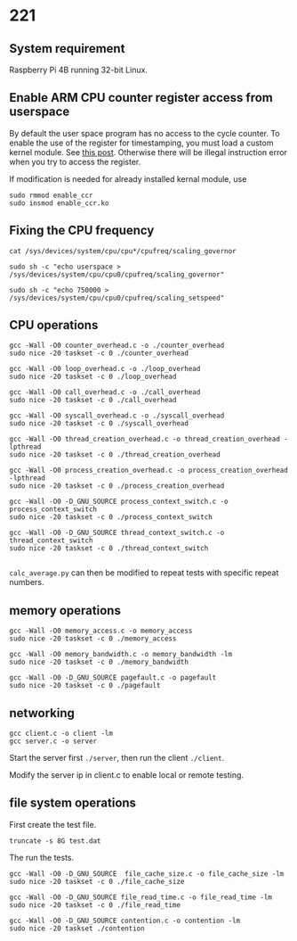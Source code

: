 # 221

## System requirement
Raspberry Pi 4B running 32-bit Linux.

## Enable ARM CPU counter register access from userspace
By default the user space program has no access to the cycle counter. To enable the use of the register for timestamping, you must load a custom kernel module. See [this post](https://matthewarcus.wordpress.com/2018/01/27/using-the-cycle-counter-registers-on-the-raspberry-pi-3/). Otherwise there will be illegal instruction error when you try to access the register.

If modification is needed for already installed kernal module, use
```
sudo rmmod enable_ccr
sudo insmod enable_ccr.ko
```

## Fixing the CPU frequency
```
cat /sys/devices/system/cpu/cpu*/cpufreq/scaling_governor

sudo sh -c "echo userspace > /sys/devices/system/cpu/cpu0/cpufreq/scaling_governor"

sudo sh -c "echo 750000 > /sys/devices/system/cpu/cpu0/cpufreq/scaling_setspeed"
```

## CPU operations

```
gcc -Wall -O0 counter_overhead.c -o ./counter_overhead
sudo nice -20 taskset -c 0 ./counter_overhead

gcc -Wall -O0 loop_overhead.c -o ./loop_overhead
sudo nice -20 taskset -c 0 ./loop_overhead

gcc -Wall -O0 call_overhead.c -o ./call_overhead
sudo nice -20 taskset -c 0 ./call_overhead

gcc -Wall -O0 syscall_overhead.c -o ./syscall_overhead
sudo nice -20 taskset -c 0 ./syscall_overhead

gcc -Wall -O0 thread_creation_overhead.c -o thread_creation_overhead -lpthread
sudo nice -20 taskset -c 0 ./thread_creation_overhead

gcc -Wall -O0 process_creation_overhead.c -o process_creation_overhead -lpthread
sudo nice -20 taskset -c 0 ./process_creation_overhead

gcc -Wall -O0 -D_GNU_SOURCE process_context_switch.c -o process_context_switch 
sudo nice -20 taskset -c 0 ./process_context_switch

gcc -Wall -O0 -D_GNU_SOURCE thread_context_switch.c -o thread_context_switch 
sudo nice -20 taskset -c 0 ./thread_context_switch


```

`calc_average.py` can then be modified to repeat tests with specific repeat numbers.


## memory operations
```
gcc -Wall -O0 memory_access.c -o memory_access
sudo nice -20 taskset -c 0 ./memory_access

gcc -Wall -O0 memory_bandwidth.c -o memory_bandwidth -lm
sudo nice -20 taskset -c 0 ./memory_bandwidth

gcc -Wall -O0 -D_GNU_SOURCE pagefault.c -o pagefault 
sudo nice -20 taskset -c 0 ./pagefault
```

## networking
```
gcc client.c -o client -lm
gcc server.c -o server
```
Start the server first `./server`, then run the client `./client`.

Modify the server ip in client.c to enable local or remote testing.


## file system operations
First create the test file.
```
truncate -s 8G test.dat
```
The run the tests.
```
gcc -Wall -O0 -D_GNU_SOURCE  file_cache_size.c -o file_cache_size -lm
sudo nice -20 taskset -c 0 ./file_cache_size

gcc -Wall -O0 -D_GNU_SOURCE file_read_time.c -o file_read_time -lm
sudo nice -20 taskset -c 0 ./file_read_time

gcc -Wall -O0 -D_GNU_SOURCE contention.c -o contention -lm
sudo nice -20 taskset ./contention
```


